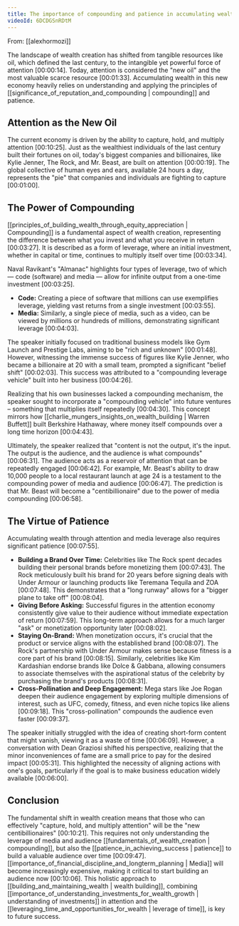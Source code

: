 ```yaml
---
title: The importance of compounding and patience in accumulating wealth
videoId: 6DCDGSnRDtM
---
```


From: [[alexhormozi]] <br/> 

The landscape of wealth creation has shifted from tangible resources like oil, which defined the last century, to the intangible yet powerful force of attention [00:00:14]. Today, attention is considered the "new oil" and the most valuable scarce resource [00:01:33]. Accumulating wealth in this new economy heavily relies on understanding and applying the principles of [[significance_of_reputation_and_compounding | compounding]] and patience.

## Attention as the New Oil
The current economy is driven by the ability to capture, hold, and multiply attention [00:10:25]. Just as the wealthiest individuals of the last century built their fortunes on oil, today's biggest companies and billionaires, like Kylie Jenner, The Rock, and Mr. Beast, are built on attention [00:00:19]. The global collective of human eyes and ears, available 24 hours a day, represents the "pie" that companies and individuals are fighting to capture [00:01:00].

## The Power of Compounding
[[principles_of_building_wealth_through_equity_appreciation | Compounding]] is a fundamental aspect of wealth creation, representing the difference between what you invest and what you receive in return [00:03:27]. It is described as a form of leverage, where an initial investment, whether in capital or time, continues to multiply itself over time [00:03:34].

Naval Ravikant's "Almanac" highlights four types of leverage, two of which — code (software) and media — allow for infinite output from a one-time investment [00:03:25].
*   **Code:** Creating a piece of software that millions can use exemplifies leverage, yielding vast returns from a single investment [00:03:55].
*   **Media:** Similarly, a single piece of media, such as a video, can be viewed by millions or hundreds of millions, demonstrating significant leverage [00:04:03].

The speaker initially focused on traditional business models like Gym Launch and Prestige Labs, aiming to be "rich and unknown" [00:01:48]. However, witnessing the immense success of figures like Kylie Jenner, who became a billionaire at 20 with a small team, prompted a significant "belief shift" [00:02:03]. This success was attributed to a "compounding leverage vehicle" built into her business [00:04:26].

Realizing that his own businesses lacked a compounding mechanism, the speaker sought to incorporate a "compounding vehicle" into future ventures – something that multiplies itself repeatedly [00:04:30]. This concept mirrors how [[charlie_mungers_insights_on_wealth_building | Warren Buffett]] built Berkshire Hathaway, where money itself compounds over a long time horizon [00:04:43].

Ultimately, the speaker realized that "content is not the output, it's the input. The output is the audience, and the audience is what compounds" [00:06:31]. The audience acts as a reservoir of attention that can be repeatedly engaged [00:06:42]. For example, Mr. Beast's ability to draw 10,000 people to a local restaurant launch at age 24 is a testament to the compounding power of media and audience [00:06:47]. The prediction is that Mr. Beast will become a "centibillionaire" due to the power of media compounding [00:06:58].

## The Virtue of Patience
Accumulating wealth through attention and media leverage also requires significant patience [00:07:55].
*   **Building a Brand Over Time:** Celebrities like The Rock spent decades building their personal brands before monetizing them [00:07:43]. The Rock meticulously built his brand for 20 years before signing deals with Under Armour or launching products like Teremana Tequila and ZOA [00:07:48]. This demonstrates that a "long runway" allows for a "bigger plane to take off" [00:08:04].
*   **Giving Before Asking:** Successful figures in the attention economy consistently give value to their audience without immediate expectation of return [00:07:59]. This long-term approach allows for a much larger "ask" or monetization opportunity later [00:08:02].
*   **Staying On-Brand:** When monetization occurs, it's crucial that the product or service aligns with the established brand [00:08:07]. The Rock's partnership with Under Armour makes sense because fitness is a core part of his brand [00:08:15]. Similarly, celebrities like Kim Kardashian endorse brands like Dolce & Gabbana, allowing consumers to associate themselves with the aspirational status of the celebrity by purchasing the brand's products [00:08:31].
*   **Cross-Pollination and Deep Engagement:** Mega stars like Joe Rogan deepen their audience engagement by exploring multiple dimensions of interest, such as UFC, comedy, fitness, and even niche topics like aliens [00:09:18]. This "cross-pollination" compounds the audience even faster [00:09:37].

The speaker initially struggled with the idea of creating short-form content that might vanish, viewing it as a waste of time [00:06:09]. However, a conversation with Dean Graziosi shifted his perspective, realizing that the minor inconveniences of fame are a small price to pay for the desired impact [00:05:31]. This highlighted the necessity of aligning actions with one's goals, particularly if the goal is to make business education widely available [00:06:00].

## Conclusion
The fundamental shift in wealth creation means that those who can effectively "capture, hold, and multiply attention" will be the "new centibillionaires" [00:10:21]. This requires not only understanding the leverage of media and audience [[fundamentals_of_wealth_creation | compounding]], but also the [[patience_in_achieving_success | patience]] to build a valuable audience over time [00:09:47]. [[importance_of_financial_discipline_and_longterm_planning | Media]] will become increasingly expensive, making it critical to start building an audience now [00:10:06]. This holistic approach to [[building_and_maintaining_wealth | wealth building]], combining [[importance_of_understanding_investments_for_wealth_growth | understanding of investments]] in attention and the [[leveraging_time_and_opportunities_for_wealth | leverage of time]], is key to future success.